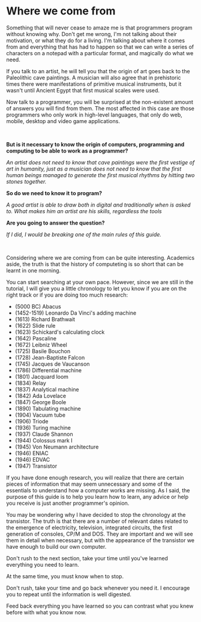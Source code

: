 # Where we come from

Something that will never cease to amaze me is that programmers program without knowing why. Don't get me wrong, I'm not talking about their motivation, or what they do for a living. I'm talking about where it comes from and everything that has had to happen so that we can write a series of characters on a notepad with a particular format, and magically do what we need.

If you talk to an artist, he will tell you that the origin of art goes back to the Paleolithic cave paintings. A musician will also agree that in prehistoric times there were manifestations of primitive musical instruments, but it wasn't until Ancient Egypt that first musical scales were used.

Now talk to a programmer, you will be surprised at the non-existent amount of answers you will find from them. The most affected in this case are those programmers who only work in high-level languages, that only do web, mobile, desktop and video game applications.

<br/>

**But is it necessary to know the origin of computers, programming and computing to be able to work as a programmer?**

*An artist does not need to know that cave paintings were the first vestige of art in humanity, just as a musician does not need to know that the first human beings managed to generate the first musical rhythms by hitting two stones together.*

**So do we need to know it to program?**

*A good artist is able to draw both in digital and traditionally when is asked to. What makes him an artist are his skills, regardless the tools*

**Are you going to answer the question?**

*If I did, I would be breaking one of the main rules of this guide.*

<br/>

Considering where we are coming from can be quite interesting. Academics aside, the truth is that the history of computeting is so short that can be learnt in one morning.

You can start searching at your own pace. However, since we are still in the tutorial, I will give you a little chronology to let you know if you are on the right track or if you are doing too much research:

- (5000 BC) Abacus
- (1452-1519) Leonardo Da Vinci's adding machine
- (1613) Richard Brathwait
- (1622) Slide rule
- (1623) Schickard's calculating clock
- (1642) Pascaline
- (1672) Leibniz Wheel
- (1725) Basile Bouchon
- (1728) Jean-Baptiste Falcon
- (1745) Jacques de Vaucanson
- (1786) Differential machine
- (1801) Jacquard loom
- (1834) Relay
- (1837) Analytical machine
- (1842) Ada Lovelace
- (1847) George Boole
- (1890) Tabulating machine
- (1904) Vacuum tube
- (1906) Triode
- (1936) Turing machine
- (1937) Claude Shannon
- (1944) Colossus mark I
- (1945) Von Neumann architecture
- (1946) ENIAC
- (1946) EDVAC
- (1947) Transistor

If you have done enough research, you will realize that there are certain pieces of information that may seem unnecessary and some of the essentials to understand how a computer works are missing. As I said, the purpose of this guide is to help you learn how to learn, any advice or help you receive is just another programmer's opinion.

You may be wondering why I have decided to stop the chronology at the transistor. The truth is that there are a number of relevant dates related to the emergence of electricity, television, integrated circuits, the first generation of consoles, CP/M and DOS. They are important and we will see them in detail when necessary, but with the appearance of the transistor we have enough to build our own computer.

Don't rush to the next section, take your time until you've learned everything you need to learn.

At the same time, you must know when to stop.

Don't rush, take your time and go back whenever you need it. I encourage you to repeat until the information is well digested.

Feed back everything you have learned so you can contrast what you knew before with what you know now.